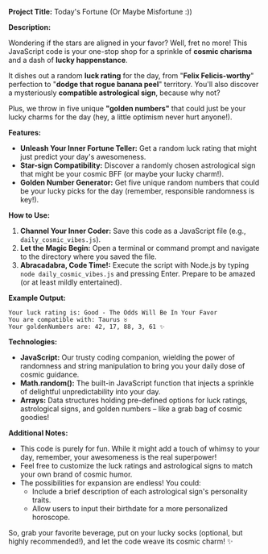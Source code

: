 **Project Title:** Today's Fortune (Or Maybe Misfortune :)) 

**Description:**

Wondering if the stars are aligned in your favor? Well, fret no more! This JavaScript code is your one-stop shop for a sprinkle of **cosmic charisma** and a dash of **lucky happenstance**. 

It dishes out a random **luck rating** for the day, from "**Felix Felicis-worthy**" perfection to "**dodge that rogue banana peel**" territory. You'll also discover a mysteriously **compatible astrological sign**, because why not?  

Plus, we throw in five unique **"golden numbers"** that could just be your lucky charms for the day (hey, a little optimism never hurt anyone!). 

**Features:**

* **Unleash Your Inner Fortune Teller:** Get a random luck rating that might just predict your day's awesomeness.
* **Star-sign Compatibility:** Discover a randomly chosen astrological sign that might be your cosmic BFF (or maybe your lucky charm!).
* **Golden Number Generator:** Get five unique random numbers that could be your lucky picks for the day (remember, responsible randomness is key!).

**How to Use:**

1. **Channel Your Inner Coder:** Save this code as a JavaScript file (e.g., `daily_cosmic_vibes.js`).
2. **Let the Magic Begin:** Open a terminal or command prompt and navigate to the directory where you saved the file.
3. **Abracadabra, Code Time!:** Execute the script with Node.js by typing `node daily_cosmic_vibes.js` and pressing Enter. Prepare to be amazed (or at least mildly entertained).

**Example Output:**

```
Your luck rating is: Good - The Odds Will Be In Your Favor 
You are compatible with: Taurus ♉️
Your goldenNumbers are: 42, 17, 88, 3, 61 ✨
```

**Technologies:**

* **JavaScript:** Our trusty coding companion, wielding the power of randomness and string manipulation to bring you your daily dose of cosmic guidance.
* **Math.random():** The built-in JavaScript function that injects a sprinkle of delightful unpredictability into your day.
* **Arrays:** Data structures holding pre-defined options for luck ratings, astrological signs, and golden numbers – like a grab bag of cosmic goodies!

**Additional Notes:**

* This code is purely for fun. While it might add a touch of whimsy to your day, remember, your awesomeness is the real superpower!  
* Feel free to customize the luck ratings and astrological signs to match your own brand of cosmic humor.
* The possibilities for expansion are endless! You could:
    * Include a brief description of each astrological sign's personality traits.
    * Allow users to input their birthdate for a more personalized horoscope.

So, grab your favorite beverage, put on your lucky socks (optional, but highly recommended!), and let the code weave its cosmic charm! ✨
